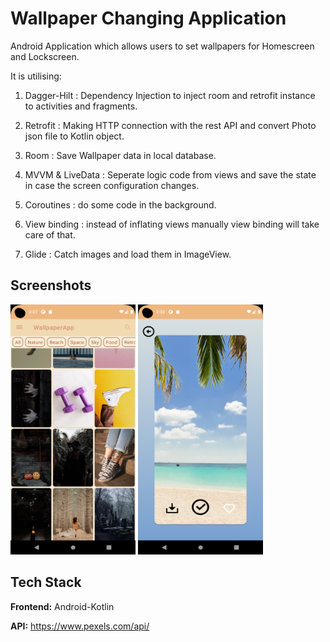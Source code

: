 
# Wallpaper Changing Application 

Android Application which allows users to set wallpapers for Homescreen and Lockscreen.

It is utilising:

1. Dagger-Hilt : Dependency Injection to inject room and retrofit instance to activities and fragments.

2. Retrofit : Making HTTP connection with the rest API and convert Photo json file to Kotlin
object.

3. Room : Save Wallpaper data in local database.

4. MVVM & LiveData : Seperate logic code from views and save the state in case the screen configuration changes.

5. Coroutines : do some code in the background.

6. View binding : instead of inflating views manually view binding will take care of that.

7. Glide : Catch images and load them in ImageView.




## Screenshots

<img src="https://github.com/gunishjain/WallpaperApp/blob/main/screenshots/1.png" width="200" height="400">
<img src="https://github.com/gunishjain/WallpaperApp/blob/main/screenshots/2.png" width="200" height="400">


## Tech Stack

**Frontend:** Android-Kotlin

**API:** https://www.pexels.com/api/

